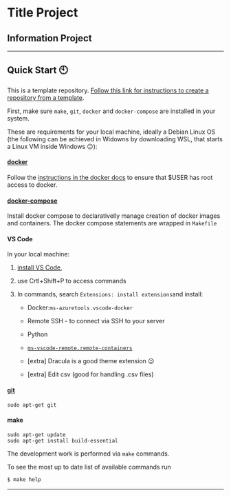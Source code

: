 # Title Project

## Information Project
---------------------

## Quick Start :clock10:

This is a template repository. [Follow this link for instructions to create a repository from a template](https://docs.github.com/en/github/creating-cloning-and-archiving-repositories/creating-a-repository-from-a-template#creating-a-repository-from-a-template).

First, make sure `make`, `git`, `docker` and `docker-compose` are installed in your system.

These are requirements for your local machine, ideally a Debian Linux OS (the following can be achieved in Widowns by downloading WSL, that starts a Linux VM inside Windows :confused:):

#### [docker](https://docs.docker.com/engine/install/)

Follow the [instructions in the docker docs](https://docs.docker.com/engine/install/linux-postinstall/) to ensure that $USER has root access to docker.

#### [docker-compose](https://docs.docker.com/compose/install/)

Install docker compose to declarativelly manage creation of docker images and containers. The docker compose statements are wrapped in `Makefile`


#### VS Code

In your local machine:

1. [install VS Code](https://code.visualstudio.com/docs/setup/linux),

2. use Crtl+Shift+P to access commands

3. In commands, search `Extensions: install extensions`and install:

   - Docker:`ms-azuretools.vscode-docker`

   - Remote SSH - to connect via SSH to your server

   - Python

   - [`ms-vscode-remote.remote-containers`](https://marketplace.visualstudio.com/items?itemName=ms-vscode-remote.remote-containers)

   - [extra] Dracula is a good theme extension :wink:

   - [extra] Edit csv (good for handling .csv files)



#### [git](https://git-scm.com/download/linux)

```
sudo apt-get git
```

#### make

```
sudo apt-get update
sudo apt-get install build-essential
```

The development work is performed via `make` commands.

To see the most up to date list of available commands run

```bash
$ make help
```
---------------
